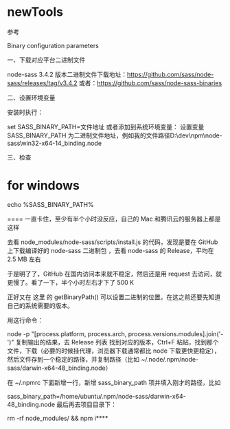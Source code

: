 # newTools

参考

Binary configuration parameters

一、下载对应平台二进制文件

node-sass 3.4.2 版本二进制文件下载地址：https://github.com/sass/node-sass/releases/tag/v3.4.2
或者：https://github.com/sass/node-sass-binaries

二、设置环境变量

安装时执行：

set SASS_BINARY_PATH=文件地址
或者添加到系统环境变量：
设置变量 SASS_BINARY_PATH 为二进制文件地址，例如我的文件路径D:\dev\npm\node-sass\win32-x64-14_binding.node

三、检查

# for windows
echo %SASS_BINARY_PATH%

====
一直卡住，至少有半个小时没反应，自己的 Mac 和腾讯云的服务器上都是这样

去看 node_modules/node-sass/scripts/install.js 的代码，发现是要在 GitHub 上下载编译好的 node-sass 二进制包 ，去看 node-sass 的 Release，平均在 2.5 MB 左右

于是明了了，GitHub 在国内访问本来就不稳定，然后还是用 request 去访问，就更慢了。看了一下，半个小时左右才下了 500 K

正好又在 这里 的 getBinaryPath() 可以设置二进制的位置。在这之前还要先知道自己的系统需要的版本。

用这行命令：

node -p "[process.platform, process.arch, process.versions.modules].join('-')"
复制输出的结果，去 Release 列表 找到对应的版本，Ctrl+F 粘贴，找到那个文件，下载（必要的时候挂代理，浏览器下载通常都比 node 下载更快更稳定），然后文件存到一个稳定的路径，并复制路径（比如 ~/.node/.npm/node-sass/darwin-x64-48_binding.node）

在 ~/.npmrc 下面新增一行，新增 sass_binary_path 项并填入刚才的路径，比如

sass_binary_path=/home/ubuntu/.npm/node-sass/darwin-x64-48_binding.node
最后再去项目目录下：

rm -rf node_modules/ && npm i****